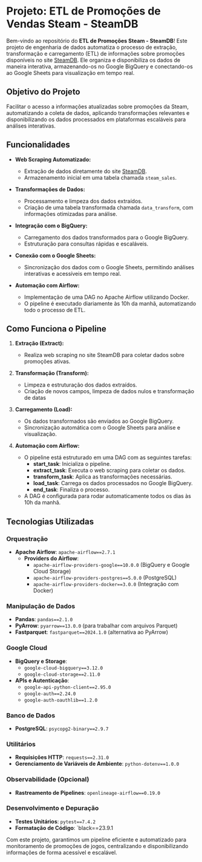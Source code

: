 # Projeto: **ETL de Promoções de Vendas Steam - SteamDB**

Bem-vindo ao repositório do **ETL de Promoções Steam - SteamDB**! Este projeto de engenharia de dados automatiza o processo de extração, transformação e carregamento (ETL) de informações sobre promoções disponíveis no site [SteamDB](https://steamdb.info/sales/). Ele organiza e disponibiliza os dados de maneira interativa, armazenando-os no Google BigQuery e conectando-os ao Google Sheets para visualização em tempo real.

## Objetivo do Projeto

Facilitar o acesso a informações atualizadas sobre promoções da Steam, automatizando a coleta de dados, aplicando transformações relevantes e disponibilizando os dados processados em plataformas escaláveis para análises interativas.

## Funcionalidades

- **Web Scraping Automatizado:**
  - Extração de dados diretamente do site [SteamDB](https://steamdb.info/sales/).
  - Armazenamento inicial em uma tabela chamada `steam_sales`.

- **Transformações de Dados:**
  - Processamento e limpeza dos dados extraídos.
  - Criação de uma tabela transformada chamada `data_transform`, com informações otimizadas para análise.

- **Integração com o BigQuery:**
  - Carregamento dos dados transformados para o Google BigQuery.
  - Estruturação para consultas rápidas e escaláveis.

- **Conexão com o Google Sheets:**
  - Sincronização dos dados com o Google Sheets, permitindo análises interativas e acessíveis em tempo real.

- **Automação com Airflow:**
  - Implementação de uma DAG no Apache Airflow utilizando Docker.
  - O pipeline é executado diariamente às 10h da manhã, automatizando todo o processo de ETL.

## Como Funciona o Pipeline

1. **Extração (Extract):**
   - Realiza web scraping no site SteamDB para coletar dados sobre promoções ativas.

2. **Transformação (Transform):**
   - Limpeza e estruturação dos dados extraídos.
   - Criação de novos campos, limpeza de dados nulos e transformação de datas

3. **Carregamento (Load):**
   - Os dados transformados são enviados ao Google BigQuery.
   - Sincronização automática com o Google Sheets para análise e visualização.

4. **Automação com Airflow:**
   - O pipeline está estruturado em uma DAG com as seguintes tarefas:
     - **start_task**: Inicializa o pipeline.
     - **extract_task**: Executa o web scraping para coletar os dados.
     - **transform_task**: Aplica as transformações necessárias.
     - **load_task**: Carrega os dados processados no Google BigQuery.
     - **end_task**: Finaliza o processo.
   - A DAG é configurada para rodar automaticamente todos os dias às 10h da manhã.

## Tecnologias Utilizadas

### Orquestração
- **Apache Airflow**: `apache-airflow==2.7.1`
  - **Providers do Airflow**:
    - `apache-airflow-providers-google==10.0.0` (BigQuery e Google Cloud Storage)
    - `apache-airflow-providers-postgres==5.0.0` (PostgreSQL)
    - `apache-airflow-providers-docker==3.0.0` (Integração com Docker)

### Manipulação de Dados
- **Pandas**: `pandas==2.1.0`
- **PyArrow**: `pyarrow==13.0.0` (para trabalhar com arquivos Parquet)
- **Fastparquet**: `fastparquet==2024.1.0` (alternativa ao PyArrow)

### Google Cloud
- **BigQuery e Storage**:
  - `google-cloud-bigquery==3.12.0`
  - `google-cloud-storage==2.11.0`
- **APIs e Autenticação**:
  - `google-api-python-client==2.95.0`
  - `google-auth==2.24.0`
  - `google-auth-oauthlib==1.2.0`

### Banco de Dados
- **PostgreSQL**: `psycopg2-binary==2.9.7`

### Utilitários
- **Requisições HTTP**: `requests==2.31.0`
- **Gerenciamento de Variáveis de Ambiente**: `python-dotenv==1.0.0`

### Observabilidade (Opcional)
- **Rastreamento de Pipelines**: `openlineage-airflow==0.19.0`

### Desenvolvimento e Depuração
- **Testes Unitários**: `pytest==7.4.2`
- **Formatação de Código**: `black==23.9.1


Com este projeto, garantimos um pipeline eficiente e automatizado para monitoramento de promoções de jogos, centralizando e disponibilizando informações de forma acessível e escalável.
